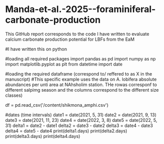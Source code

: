 # Manda-et-al.-2025--foraminiferal-carbonate-production
This GitHub report corresponds to the code I have written to evaluate calcium carbonate production potential for LBFs from the EaM

#I have written this on python

#loading all required packages
import pandas as pd
import numpy as np
import matplotlib.pyplot as plt
from datetime import date

#loading the required dataframe (correspond to/ reffered to as X in the manuscript)
#This specific example uses the data on A. lobifera absolute abundances per unti area at NAhsholim station. THe rowas corresponf to different salpimg season and the columns correspond to the different size classes)

df = pd.read_csv('/content/shikmona_amphi.csv')

#dates (time intervals)
date1 = date(2021, 5, 31)
date2 = date(2021, 9, 13)
date3 = date(2021, 11, 23)
date4 = date(2022, 3, 8)
date5 = date(2022, 5, 31)
delta1 = date2 - date1
delta2 = date3 - date2
delta3 = date4 - date3
delta4 = date5 - date4
print(delta1.days)
print(delta2.days)
print(delta3.days)
print(delta4.days)

